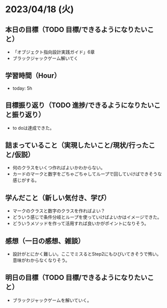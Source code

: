 # 2023/04/18 (火)

## 本日の目標（TODO 目標/できるようになりたいこと）

- 「オブジェクト指向設計実践ガイド」6章
- ブラックジャックゲーム解いてく

## 学習時間（Hour）

- today: 5h

## 目標振り返り（TODO 進捗/できるようになりたいこと振り返り）

- to doは達成できた。

## 詰まっていること（実現したいこと/現状/行ったこと/仮説）

- 何のクラスをいくつ作ればよいかわからない。
- カードのマークと数字をごちゃごちゃしてループで回していけばできそうな感じがする。

## 学んだこと（新しい気付き、学び）

- マークのクラスと数字のクラスを作ればよい？
- どういう感じで条件分岐とループを使っていけばよいかはイメージできた。
- どういうメソッドを作って活用すれば良いかがポイントになりそう。

## 感想（一日の感想、雑談）

- 設計がとにかく難しい。ここでミスるとStep2にもひびいてきそうで怖い。意味がわからなくなりそう。

## 明日の目標（TODO 目標/できるようになりたいこと）

- ブラックジャックゲームを解いていく。
